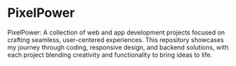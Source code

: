 # PixelPower
PixelPower: A collection of web and app development projects focused on crafting seamless, user-centered experiences. This repository showcases my journey through coding, responsive design, and backend solutions, with each project blending creativity and functionality to bring ideas to life.

